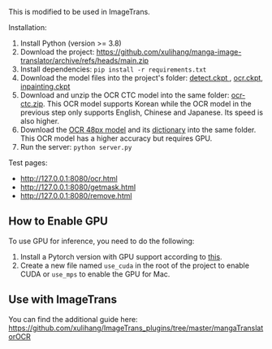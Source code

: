 This is modified to be used in ImageTrans.

Installation:

1. Install Python (version >= 3.8)
2. Download the project: https://github.com/xulihang/manga-image-translator/archive/refs/heads/main.zip
3. Install dependencies: `pip install -r requirements.txt`
4. Download the model files into the project's folder: [detect.ckpt
](https://github.com/zyddnys/manga-image-translator/releases/download/beta-0.2.1/detect.ckpt), [ocr.ckpt](https://github.com/zyddnys/manga-image-translator/releases/download/beta-0.2.1/ocr.ckpt), [inpainting.ckpt](https://github.com/zyddnys/manga-image-translator/releases/download/beta-0.2.1/inpainting.ckpt)
5. Download and unzip the OCR CTC model into the same folder: [ocr-ctc.zip](https://github.com/zyddnys/manga-image-translator/releases/download/beta-0.3/ocr-ctc.zip). This OCR model supports Korean while the OCR model in the previous step only supports English, Chinese and Japanese. Its speed is also higher.
6. Download the [OCR 48px model](https://github.com/zyddnys/manga-image-translator/releases/download/beta-0.3/ocr_ar_48px.ckpt) and its [dictionary](https://github.com/zyddnys/manga-image-translator/releases/download/beta-0.3/alphabet-all-v7.txt) into the same folder. This OCR model has a higher accuracy but requires GPU.
7. Run the server: `python server.py`


Test pages:

* <http://127.0.0.1:8080/ocr.html>
* <http://127.0.0.1:8080/getmask.html>
* <http://127.0.0.1:8080/remove.html>

## How to Enable GPU

To use GPU for inference, you need to do the following:

1. Install a Pytorch version with GPU support according to [this](https://pytorch.org/get-started/locally/#start-locally).
2. Create a new file named `use_cuda` in the root of the project to enable CUDA or `use_mps` to enable the GPU for Mac.

## Use with ImageTrans

You can find the additional guide here: https://github.com/xulihang/ImageTrans_plugins/tree/master/mangaTranslatorOCR
